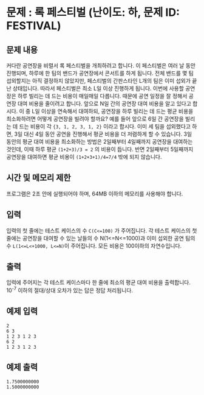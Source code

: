 # 문제 : 록 페스티벌 (난이도: 하, 문제 ID: FESTIVAL)

## 문제 내용
 커다란 공연장을 비렬서 록 페스티벌을 개최하려고 합니다. 이 페스티벌은 여러 날 동안 진행되며, 하루에 한 팀의 밴드가 공연장에서 콘서트를 하게 됩니다. 전체 밴드를 몇 팀 섭외할지는 아직 결정하지 않았지만, 페스티벌의 간판스타인 L개의 팀은 이미 섭외가 끝난 상태입니다. 따라서 페스티벌은 최소 L일 이상 진행하게 됩니다.
 이번에 사용할 공연장은 하루 빌리는 데 드는 비용이 매일매일 다릅니다. 때문에 공연 일정을 잘 정해서 공연장 대여 비용을 줄이려고 합니다. 앞으로 N일 간의 공연장 대여 비용을 알고 있다고 합시다. 이 중 L일 이상을 연속해서 대여하되, 공연장을 하루 빌리는 데 드는 평균 비용을 최소화하려면 어떻게 공연장을 빌려야 할까요?
 예를 들어 앞으로 6일 간 공연장을 빌리는 데 드는 비용이 각 `{3, 1, 2, 3, 1, 2}` 이라고 합시다. 이미 세 팀을 섭외했다고 하면, 3일 대신 4일 동안 공연을 진행해서 평균 비용을 더 저렴하게 할 수 있습니다. 3일 동안의 평균 대여 비용을 최소화하는 방법은 2일째부터 4일째까지 공연장을 대여하는 것인데, 이때 하루 평균 `(1+2+3)/3 = 2` 의 비용이 듭니다. 반면 2일째부터 5일째까지 공연장을 대여하면 평균 비용이 `(1+2+3+1)/4=7/4` 밖에 되지 않습니다.

## 시간 및 메모리 제한
 프로그램은 2초 안에 실행되어야 하며, 64MB 이하의 메모리를 사용해야 합니다.
 
## 입력
 입력의 첫 줄에는 테스트 케이스의 수 `C(C<=100)` 가 주어집니다. 각 테스트 케이스의 첫 줄에는 공연장을 대여할 수 있는 날들의 수 N(1<=N<=1000)과 이미 섭외한 공연 팀의 수 `L(1<=L<+1000, L<=N)`이 주어집니다. 모든 비용은 100이하의 자연수입니다.
 
## 출력
 입력에 주어지는 각 테스트 케이스마다 한 줄에 최소의 평균 대여 비용을 출력합니다. 10<sup>-7</sup> 이하의 절대/상대 오차가 있는 답은 정답 처리됩니다.
 
## 예제 입력
```
2
6 3
1 2 3 1 2 3
6 2
1 2 3 1 2 3
``` 

## 예제 출력
```
1.7500000000
1.5000000000
```